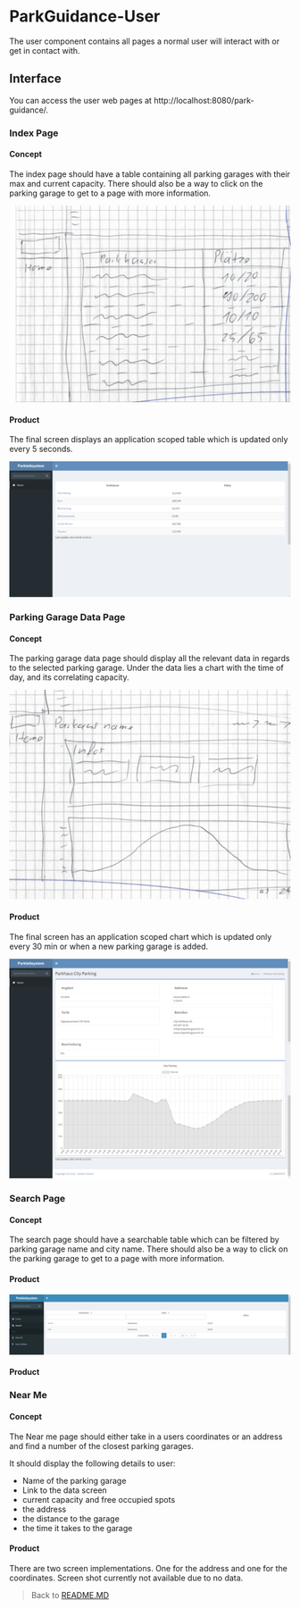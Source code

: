# ParkGuidance-User

The user component contains all pages a normal user will interact with or get in contact with. 

## Interface

You can access the user web pages at http://localhost:8080/park-guidance/.

### Index Page

#### Concept

The index page should have a table containing all parking garages with their max and current capacity.
There should also be a way to click on the parking garage to get to a page with more information.

![Concept Images of index Screen](images/c-User-Index.png)

#### Product

The final screen displays an application scoped table which is updated only every 5 seconds. 

![Image showing index screen](images/f-User-Index.png)

### Parking Garage Data Page

#### Concept

The parking garage data page should display all the relevant data in regards to the selected parking garage.
Under the data lies a chart with the time of day, and its correlating capacity.

![Concept Images of Parking Garage Data Screen](images/c-User-GarageData.png)

#### Product

The final screen has an application scoped chart which is updated only every 30 min or when a new parking garage is added.

![Image showing Parking Garage Data screen](images/f-User-GarageData.png)

### Search Page 

#### Concept

The search page should have a searchable table which can be filtered by parking garage name and city name. 
There should also be a way to click on the parking garage to get to a page with more information.

#### Product

![Image showing search screen](images/f-User-Search.png)

#### Product

### Near Me 

#### Concept

The Near me page should either take in a users coordinates or an address and find a number of the closest parking garages.

It should display the following details to user:

- Name of the parking garage
- Link to the data screen
- current capacity and free occupied spots
- the address
- the distance to the garage
- the time it takes to the garage

#### Product

There are two screen implementations. One for the address and one for the coordinates.
Screen shot currently not available due to no data. 

>Back to [README.MD](../README.md)
